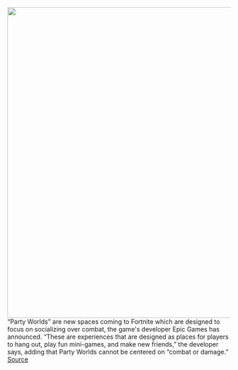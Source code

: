 <img src='https://cdn.vox-cdn.com/thumbor/y_k2zWwgZJ0mxo7vNGdD1icHITM=/0x0:1618x1079/1200x800/filters:focal(680x411:938x669)/cdn.vox-cdn.com/uploads/chorus_image/image/70213871/fortnite_creative_walnut_world_by_fivewalnut_1920x1080_f43bf22cda3c.0.jpg' width='700px' /><br/>
“Party Worlds” are new spaces coming to Fortnite which are designed to focus on socializing over combat, the game's developer Epic Games has announced. “These are experiences that are designed as places for players to hang out, play fun mini-games, and make new friends,” the developer says, adding that Party Worlds cannot be centered on “combat or damage.”
<a href='https://www.theverge.com/2021/12/1/22811673/fortnite-party-worlds-islands-metaverse-social-space'> Source <a/>